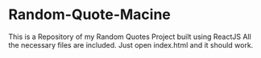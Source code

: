 # Random-Quote-Macine
This is a Repository of my Random Quotes Project built using ReactJS
All the necessary files are included. Just open index.html and it should work. 
